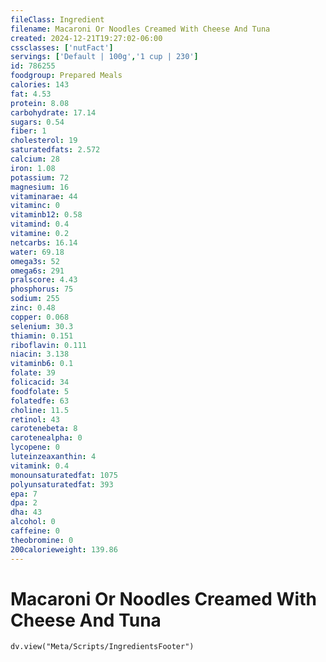```yaml
---
fileClass: Ingredient
filename: Macaroni Or Noodles Creamed With Cheese And Tuna
created: 2024-12-21T19:27:02-06:00
cssclasses: ['nutFact']
servings: ['Default | 100g','1 cup | 230']
id: 786255
foodgroup: Prepared Meals
calories: 143
fat: 4.53
protein: 8.08
carbohydrate: 17.14
sugars: 0.54
fiber: 1
cholesterol: 19
saturatedfats: 2.572
calcium: 28
iron: 1.08
potassium: 72
magnesium: 16
vitaminarae: 44
vitaminc: 0
vitaminb12: 0.58
vitamind: 0.4
vitamine: 0.2
netcarbs: 16.14
water: 69.18
omega3s: 52
omega6s: 291
pralscore: 4.43
phosphorus: 75
sodium: 255
zinc: 0.48
copper: 0.068
selenium: 30.3
thiamin: 0.151
riboflavin: 0.111
niacin: 3.138
vitaminb6: 0.1
folate: 39
folicacid: 34
foodfolate: 5
folatedfe: 63
choline: 11.5
retinol: 43
carotenebeta: 8
carotenealpha: 0
lycopene: 0
luteinzeaxanthin: 4
vitamink: 0.4
monounsaturatedfat: 1075
polyunsaturatedfat: 393
epa: 7
dpa: 2
dha: 43
alcohol: 0
caffeine: 0
theobromine: 0
200calorieweight: 139.86
---
```


# Macaroni Or Noodles Creamed With Cheese And Tuna

```dataviewjs
dv.view("Meta/Scripts/IngredientsFooter")
```
